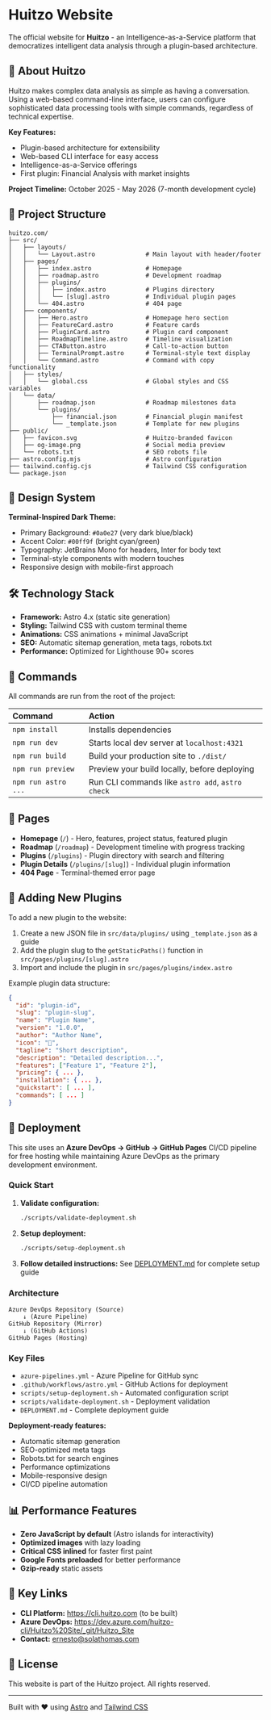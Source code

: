 # Huitzo Website

The official website for **Huitzo** - an Intelligence-as-a-Service platform that democratizes intelligent data analysis through a plugin-based architecture.

## 🌟 About Huitzo

Huitzo makes complex data analysis as simple as having a conversation. Using a web-based command-line interface, users can configure sophisticated data processing tools with simple commands, regardless of technical expertise.

**Key Features:**
- Plugin-based architecture for extensibility
- Web-based CLI interface for easy access
- Intelligence-as-a-Service offerings
- First plugin: Financial Analysis with market insights

**Project Timeline:** October 2025 - May 2026 (7-month development cycle)

## 🚀 Project Structure

```text
huitzo.com/
├── src/
│   ├── layouts/
│   │   └── Layout.astro              # Main layout with header/footer
│   ├── pages/
│   │   ├── index.astro               # Homepage
│   │   ├── roadmap.astro             # Development roadmap
│   │   ├── plugins/
│   │   │   ├── index.astro           # Plugins directory
│   │   │   └── [slug].astro          # Individual plugin pages
│   │   └── 404.astro                 # 404 page
│   ├── components/
│   │   ├── Hero.astro                # Homepage hero section
│   │   ├── FeatureCard.astro         # Feature cards
│   │   ├── PluginCard.astro          # Plugin card component
│   │   ├── RoadmapTimeline.astro     # Timeline visualization
│   │   ├── CTAButton.astro           # Call-to-action button
│   │   ├── TerminalPrompt.astro      # Terminal-style text display
│   │   └── Command.astro             # Command with copy functionality
│   ├── styles/
│   │   └── global.css                # Global styles and CSS variables
│   └── data/
│       ├── roadmap.json              # Roadmap milestones data
│       └── plugins/
│           ├── financial.json        # Financial plugin manifest
│           └── _template.json        # Template for new plugins
├── public/
│   ├── favicon.svg                   # Huitzo-branded favicon
│   ├── og-image.png                  # Social media preview
│   └── robots.txt                    # SEO robots file
├── astro.config.mjs                  # Astro configuration
├── tailwind.config.cjs               # Tailwind CSS configuration
└── package.json
```

## 🎨 Design System

**Terminal-Inspired Dark Theme:**
- Primary Background: `#0a0e27` (very dark blue/black)
- Accent Color: `#00ff9f` (bright cyan/green)
- Typography: JetBrains Mono for headers, Inter for body text
- Terminal-style components with modern touches
- Responsive design with mobile-first approach

## 🛠️ Technology Stack

- **Framework:** Astro 4.x (static site generation)
- **Styling:** Tailwind CSS with custom terminal theme
- **Animations:** CSS animations + minimal JavaScript
- **SEO:** Automatic sitemap generation, meta tags, robots.txt
- **Performance:** Optimized for Lighthouse 90+ scores

## 🧞 Commands

All commands are run from the root of the project:

| Command                   | Action                                           |
| :------------------------ | :----------------------------------------------- |
| `npm install`             | Installs dependencies                            |
| `npm run dev`             | Starts local dev server at `localhost:4321`      |
| `npm run build`           | Build your production site to `./dist/`          |
| `npm run preview`         | Preview your build locally, before deploying     |
| `npm run astro ...`       | Run CLI commands like `astro add`, `astro check` |

## 📄 Pages

- **Homepage** (`/`) - Hero, features, project status, featured plugin
- **Roadmap** (`/roadmap`) - Development timeline with progress tracking
- **Plugins** (`/plugins`) - Plugin directory with search and filtering
- **Plugin Details** (`/plugins/[slug]`) - Individual plugin information
- **404 Page** - Terminal-themed error page

## 🔌 Adding New Plugins

To add a new plugin to the website:

1. Create a new JSON file in `src/data/plugins/` using `_template.json` as a guide
2. Add the plugin slug to the `getStaticPaths()` function in `src/pages/plugins/[slug].astro`
3. Import and include the plugin in `src/pages/plugins/index.astro`

Example plugin data structure:
```json
{
  "id": "plugin-id",
  "slug": "plugin-slug",
  "name": "Plugin Name",
  "version": "1.0.0",
  "author": "Author Name",
  "icon": "🔧",
  "tagline": "Short description",
  "description": "Detailed description...",
  "features": ["Feature 1", "Feature 2"],
  "pricing": { ... },
  "installation": { ... },
  "quickstart": [ ... ],
  "commands": [ ... ]
}
```

## 🚀 Deployment

This site uses an **Azure DevOps → GitHub → GitHub Pages** CI/CD pipeline for free hosting while maintaining Azure DevOps as the primary development environment.

### Quick Start

1. **Validate configuration:**
   ```bash
   ./scripts/validate-deployment.sh
   ```

2. **Setup deployment:**
   ```bash
   ./scripts/setup-deployment.sh
   ```

3. **Follow detailed instructions:**
   See [DEPLOYMENT.md](DEPLOYMENT.md) for complete setup guide

### Architecture

```
Azure DevOps Repository (Source)
    ↓ (Azure Pipeline)
GitHub Repository (Mirror)
    ↓ (GitHub Actions)
GitHub Pages (Hosting)
```

### Key Files

- `azure-pipelines.yml` - Azure Pipeline for GitHub sync
- `.github/workflows/astro.yml` - GitHub Actions for deployment
- `scripts/setup-deployment.sh` - Automated configuration script
- `scripts/validate-deployment.sh` - Deployment validation
- `DEPLOYMENT.md` - Complete deployment guide

**Deployment-ready features:**
- Automatic sitemap generation
- SEO-optimized meta tags
- Robots.txt for search engines
- Performance optimizations
- Mobile-responsive design
- CI/CD pipeline automation

## 📊 Performance Features

- **Zero JavaScript by default** (Astro islands for interactivity)
- **Optimized images** with lazy loading
- **Critical CSS inlined** for faster first paint
- **Google Fonts preloaded** for better performance
- **Gzip-ready** static assets

## 🔗 Key Links

- **CLI Platform:** https://cli.huitzo.com (to be built)
- **Azure DevOps:** https://dev.azure.com/huitzo-cli/Huitzo%20Site/_git/Huitzo_Site
- **Contact:** ernesto@solathomas.com

## 📝 License

This website is part of the Huitzo project. All rights reserved.

---

Built with ❤️ using [Astro](https://astro.build) and [Tailwind CSS](https://tailwindcss.com)
